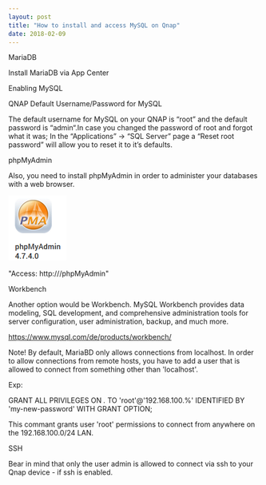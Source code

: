 ```yaml
---
layout: post
title: "How to install and access MySQL on Qnap"
date: 2018-02-09
---
```


MariaDB

Install MariaDB via App Center

Enabling MySQL

QNAP Default Username/Password for MySQL

The default username for MySQL on your QNAP is “root” and the default password is “admin“.In case you changed the password of root and forgot what it was;
In the “Applications” → “SQL Server” page a “Reset root password” will allow you to reset it to it’s defaults.

phpMyAdmin

Also, you need to install  phpMyAdmin in order to administer your databases with a web browser.

<img src="img\2018\20180209\2018-02-09-myPHPAdmin.png">

"Access: http://<ip of your NAS>/phpMyAdmin"

Workbench

Another option would be Workbench. MySQL Workbench provides data modeling, SQL development, and comprehensive administration tools for server configuration, user administration, backup, and much more.

https://www.mysql.com/de/products/workbench/

Note!
By default, MariaBD only allows connections from localhost. In order to allow connections from remote hosts, you have to add a user that is allowed to connect from something other than 'localhost'.

Exp:

GRANT ALL PRIVILEGES ON *.* TO 'root'@'192.168.100.%' IDENTIFIED BY 'my-new-password' WITH GRANT OPTION;

This commant grants user 'root' permissions to connect from anywhere on the 192.168.100.0/24 LAN.

SSH

Bear in mind that only the user admin is allowed to connect via ssh to your Qnap device - if ssh is enabled.
